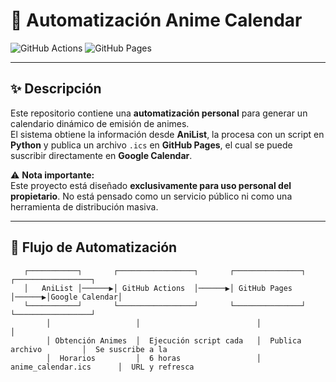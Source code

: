 # 📅 Automatización Anime Calendar

![GitHub Actions](https://img.shields.io/github/actions/workflow/status/Akiro9982/anime-calendar/update.yml?label=workflow&logo=github)
![GitHub Pages](https://img.shields.io/badge/GitHub%20Pages-Active-brightgreen?logo=github)

---

## ✨ Descripción

Este repositorio contiene una **automatización personal** para generar un calendario dinámico de emisión de animes.  
El sistema obtiene la información desde **AniList**, la procesa con un script en **Python** y publica un archivo `.ics` en **GitHub Pages**, el cual se puede suscribir directamente en **Google Calendar**.

⚠️ **Nota importante:**  
Este proyecto está diseñado **exclusivamente para uso personal del propietario**. No está pensado como un servicio público ni como una herramienta de distribución masiva.

---

## 🔄 Flujo de Automatización

```text
   ┌───────────┐       ┌─────────────────┐       ┌───────────────┐       ┌─────────────────┐
   │   AniList │──────▶│ GitHub Actions  │──────▶│ GitHub Pages  │──────▶│Google Calendar│
   └───────────┘       └─────────────────┘       └───────────────┘       └─────────────────┘
        │                   │                          │                          │
        │ Obtención Animes  │  Ejecución script cada   │  Publica archivo         │  Se suscribe a la
        │  Horarios         │  6 horas                 │  anime_calendar.ics      │  URL y refresca
